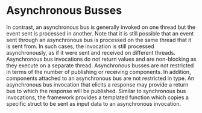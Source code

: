 # Asynchronous Busses

In contrast, an asynchronous bus is generally invoked on one thread but the event sent is processed in another. Note
that it is still possible that an event sent through an asynchronous bus is processed on the same thread that it is sent
from. In such cases, the invocation is still processed asynchronously, as if it were sent and received on different
threads. Asynchronous bus invocations do not return values and are non-blocking as they execute on a separate thread.
Asynchronous busses are not restricted in terms of the number of publishing or receiving components. In addition,
components attached to an asynchronous bus are not restricted in type. An asynchronous bus invocation that elicits a
response may provide a return bus to which the response will be published. Similar to synchronous bus invocations, the
framework provides a templated function which copies a specific struct to be sent as input data to an asynchronous
invocation.